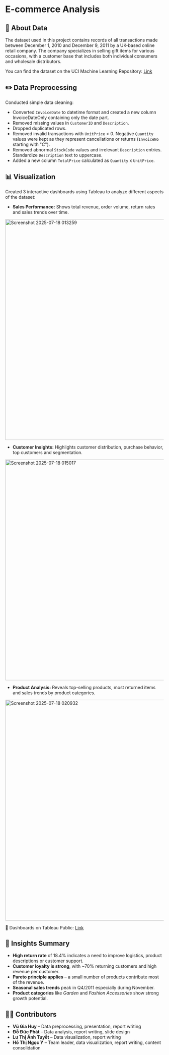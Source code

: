 # E-commerce Analysis 
## 📂 About Data 
The dataset used in this project contains records of all transactions made between December 1, 2010 and December 9, 2011 by a UK-based online retail company. The company specializes in selling gift items for various occasions, with a customer base that includes both individual consumers and wholesale distributors. 

You can find the dataset on the UCI Machine Learning Repository: [Link](https://archive.ics.uci.edu/dataset/352/online+retail)

## ✏️ Data Preprocessing
Conducted simple data cleaning:

- Converted `InvoiceDate` to datetime format and created a new column InvoiceDateOnly containing only the date part.
- Removed missing values in `CustomerID` and `Description`.
- Dropped duplicated rows.
- Removed invalid transactions with `UnitPrice` < 0. Negative `Quantity` values were kept as they represent cancellations or returns (`InvoiceNo` starting with "C").
- Removed abnormal `StockCode` values and irrelevant `Description` entries. Standardize `Description` text to uppercase.
- Added a new column `TotalPrice` calculated as `Quantity` x `UnitPrice`.

## 📊 Visualization
Created 3 interactive dashboards using Tableau to analyze different aspects of the dataset: 

- **Sales Performance:** Shows total revenue, order volume, return rates and sales trends over time.
<img width="1200" height="700" alt="Screenshot 2025-07-18 013259" src="https://github.com/user-attachments/assets/ed2b9a6b-a0b8-4518-816c-8fa72933553c" />

- **Customer Insights:** Highlights customer distribution, purchase behavior, top customers and segmentation.
<img width="1200" height="700" alt="Screenshot 2025-07-18 015017" src="https://github.com/user-attachments/assets/8ea055c5-61e3-4977-87c1-98fba28babbe" />

- **Product Analysis:** Reveals top-selling products, most returned items and sales trends by product categories.
<img width="1200" height="700" alt="Screenshot 2025-07-18 020932" src="https://github.com/user-attachments/assets/64e6b00f-08f5-41f6-9d27-0068dea948a0" />


📎 Dashboards on Tableau Public: [Link](https://public.tableau.com/app/profile/y.ho.thi.ngoc/viz/Nhom11_ProjectCK/SalesPerformance)

## 🧠 Insights Summary
- **High return rate** of 18.4% indicates a need to improve logistics, product descriptions or customer support.
- **Customer loyalty is strong**, with ~70% returning customers and high revenue per customer.  
- **Pareto principle applies** – a small number of products contribute most of the revenue.  
- **Seasonal sales trends** peak in Q4/2011 especially during November.
- **Product categories** like *Garden* and *Fashion Accessories* show strong growth potential.

## 👨‍💻 Contributors
- **Vũ Gia Huy** – Data preprocessing, presentation, report writing  
- **Đỗ Đức Phát** – Data analysis, report writing, slide design  
- **Lư Thị Ánh Tuyết** – Data visualization, report writing  
- **Hồ Thị Ngọc Ý** – Team leader, data visualization, report writing, content consolidation
